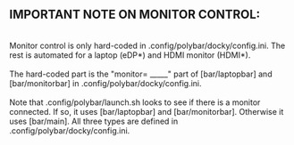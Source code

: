<h2>IMPORTANT NOTE ON MONITOR CONTROL:</h2>
<br>
Monitor control is only hard-coded in .config/polybar/docky/config.ini. The rest is automated for a laptop (eDP*) and HDMI monitor (HDMI*).
<br>
<br>
The hard-coded part is the "monitor= _____" part of [bar/laptopbar] and [bar/monitorbar] in .config/polybar/docky/config.ini.
<br>
<br>
Note that .config/polybar/launch.sh looks to see if there is a monitor connected. If so, it uses [bar/laptopbar] and [bar/monitorbar]. Otherwise it uses [bar/main]. All three types are defined in .config/polybar/docky/config.ini.
